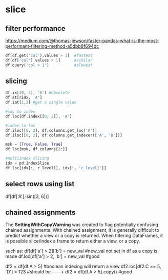 # slice

## filter performance
https://medium.com/@thomas-jewson/faster-pandas-what-is-the-most-performant-filtering-method-a5dbb8f694dc
```py
df[df.get('col').values > 1]  #fastest
df[df['col'].values > 1]      #similar
df.query('col > 1')           #slowest
```

## slicing
```python
df.ix[[0, 2], 'A'] #obsolete
df.at[ridx, 'A']
df.iat[1,2] #get a single value

#loc to index
df.loc[df.index[[0, 2]], 'A']

#index to loc
df.iloc[[0, 2], df.columns.get_loc('A')]
df.iloc[[0, 2], df.columns.get_indexer(['A', 'B'])]

msk = [True, False, True]
df.loc[msk, df.columns[2:]]

#multiIndex slicing
idx = pd.IndexSlice
df.loc[idx[:, r_level1], idx[:, 'c_level1']]
```

## select rows using list
  df[df['A'].isin([3, 6])]

## chained assignments
The **SettingWithCopyWarning** was created to flag potentially confusing chained assignments. With chained assignment, it is generally difficult to predict whether a view or a copy is returned. When filtering DataFrames, it is possible slice/index a frame to return either a view, or a copy. 

such as:
  df[df['a'] > 2]['b'] = new_val     #new_val not set in df as a copy is made
  df.loc[df['a'] > 2, 'b'] = new_val #good

  df2 = df[df.A > 5]                 #boolean indexing will return a view
  df2.loc[df2.C == 5, 'D'] = 123     #should be --->
  df2 = df[df.A > 5].copy()          #good




